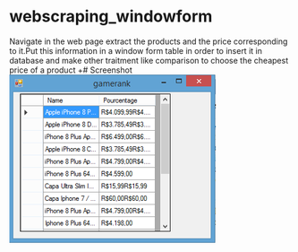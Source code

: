 # webscraping_windowform
Navigate in the web page extract the products and the price corresponding to it.Put this information in a window form table
in order to insert it in database and make other traitment like comparison to choose the cheapest price of a product
+# Screenshot
 ![result](/screenshot/table_prices.png) 

